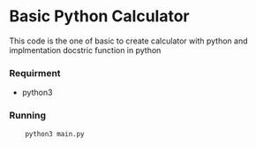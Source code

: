 # Basic Python Calculator

This code is the one of basic to create calculator with python and implmentation docstric function in python

### Requirment
+ python3

### Running
```
    python3 main.py
```